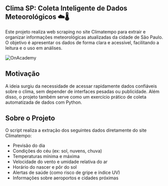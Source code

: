 ## Clima SP: Coleta Inteligente de Dados Meteorológicos ☁️🌡️

Este projeto realiza web scraping no site Climatempo para extrair e organizar informações meteorológicas atualizadas da cidade de São Paulo. O objetivo é apresentar os dados de forma clara e acessível, facilitando a leitura e o uso em análises.

![OnAcademy](https://github.com/user-attachments/assets/062ddcf5-ea8d-4e71-b31e-f574b1dee29c)

## Motivação
A ideia surgiu da necessidade de acessar rapidamente dados confiáveis sobre o clima, sem depender de interfaces pesadas ou publicidade. Além disso, o projeto também serve como um exercício prático de coleta automatizada de dados com Python.

## Sobre o Projeto
O script realiza a extração dos seguintes dados diretamente do site Climatempo:
- Previsão do dia
- Condições do céu (ex: sol, nuvens, chuva)
- Temperaturas mínima e máxima
- Velocidade do vento e umidade relativa do ar
- Horário do nascer e pôr do sol
- Alertas de saúde (como risco de gripe e índice UV)
- Informações sobre aeroportos e cidades próximas



